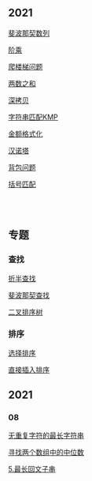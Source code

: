 

## 2021

[斐波那契数列](./202103/FibonacciSequence.js)

[阶乘](./202103/Factorial.js)

[爬楼梯问题](./202103/climbStairs.js)

[两数之和](./202103/twoSum.js)

[深拷贝](./202103/deepCopy.js)

[字符串匹配KMP](./202103/kmp.js)

[金额格式化](./202103/fmtMoney.js)

[汉诺塔](./202103/TowerofHanoi.js)

[背包问题](./202103/knapstack.js)

[括号匹配](./202103/bracketMatch.js)


<br>
<br>


## 专题

### 查找

[折半查找](./202103/searchHalf.js)


[斐波那契查找](./202103/searchFibonacci.js)

[二叉排序树](./202103/searchBST.js)


### 排序

[选择排序](./202103/selectSort.js)

[直接插入排序](./202103/insertSort.js)



## 2021 


### 08

[无重复字符的最长字符串](./202108/lengthOfLongestSubstring.js)

[寻找两个数组中的中位数](./202108/findMedianSortedArrays.js)

[5.最长回文子串](./202108/longestPalindrome.js)